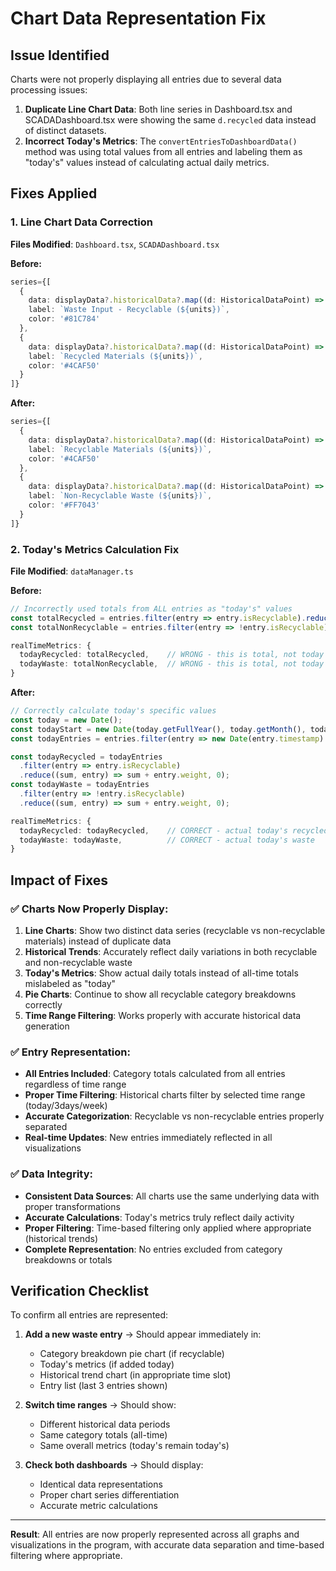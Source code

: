 # Chart Data Representation Fix

## Issue Identified
Charts were not properly displaying all entries due to several data processing issues:

1. **Duplicate Line Chart Data**: Both line series in Dashboard.tsx and SCADADashboard.tsx were showing the same `d.recycled` data instead of distinct datasets.
2. **Incorrect Today's Metrics**: The `convertEntriesToDashboardData()` method was using total values from all entries and labeling them as "today's" values instead of calculating actual daily metrics.

## Fixes Applied

### 1. Line Chart Data Correction
**Files Modified**: `Dashboard.tsx`, `SCADADashboard.tsx`

**Before:**
```typescript
series={[
  {
    data: displayData?.historicalData?.map((d: HistoricalDataPoint) => d.recycled) || [],
    label: `Waste Input - Recyclable (${units})`,
    color: '#81C784'
  },
  {
    data: displayData?.historicalData?.map((d: HistoricalDataPoint) => d.recycled) || [], // DUPLICATE!
    label: `Recycled Materials (${units})`,
    color: '#4CAF50'
  }
]}
```

**After:**
```typescript
series={[
  {
    data: displayData?.historicalData?.map((d: HistoricalDataPoint) => d.recycled) || [],
    label: `Recyclable Materials (${units})`,
    color: '#4CAF50'
  },
  {
    data: displayData?.historicalData?.map((d: HistoricalDataPoint) => d.waste) || [], // FIXED!
    label: `Non-Recyclable Waste (${units})`,
    color: '#FF7043'
  }
]}
```

### 2. Today's Metrics Calculation Fix
**File Modified**: `dataManager.ts`

**Before:**
```typescript
// Incorrectly used totals from ALL entries as "today's" values
const totalRecycled = entries.filter(entry => entry.isRecyclable).reduce((sum, entry) => sum + entry.weight, 0);
const totalNonRecyclable = entries.filter(entry => !entry.isRecyclable).reduce((sum, entry) => sum + entry.weight, 0);

realTimeMetrics: {
  todayRecycled: totalRecycled,    // WRONG - this is total, not today
  todayWaste: totalNonRecyclable,  // WRONG - this is total, not today
}
```

**After:**
```typescript
// Correctly calculate today's specific values
const today = new Date();
const todayStart = new Date(today.getFullYear(), today.getMonth(), today.getDate());
const todayEntries = entries.filter(entry => new Date(entry.timestamp) >= todayStart);

const todayRecycled = todayEntries
  .filter(entry => entry.isRecyclable)
  .reduce((sum, entry) => sum + entry.weight, 0);
const todayWaste = todayEntries
  .filter(entry => !entry.isRecyclable)
  .reduce((sum, entry) => sum + entry.weight, 0);

realTimeMetrics: {
  todayRecycled: todayRecycled,    // CORRECT - actual today's recycled
  todayWaste: todayWaste,          // CORRECT - actual today's waste
}
```

## Impact of Fixes

### ✅ **Charts Now Properly Display**:
1. **Line Charts**: Show two distinct data series (recyclable vs non-recyclable materials) instead of duplicate data
2. **Historical Trends**: Accurately reflect daily variations in both recyclable and non-recyclable waste
3. **Today's Metrics**: Show actual daily totals instead of all-time totals mislabeled as "today"
4. **Pie Charts**: Continue to show all recyclable category breakdowns correctly
5. **Time Range Filtering**: Works properly with accurate historical data generation

### ✅ **Entry Representation**:
- **All Entries Included**: Category totals calculated from all entries regardless of time range
- **Proper Time Filtering**: Historical charts filter by selected time range (today/3days/week)
- **Accurate Categorization**: Recyclable vs non-recyclable entries properly separated
- **Real-time Updates**: New entries immediately reflected in all visualizations

### ✅ **Data Integrity**:
- **Consistent Data Sources**: All charts use the same underlying data with proper transformations
- **Accurate Calculations**: Today's metrics truly reflect daily activity
- **Proper Filtering**: Time-based filtering only applied where appropriate (historical trends)
- **Complete Representation**: No entries excluded from category breakdowns or totals

## Verification Checklist

To confirm all entries are represented:

1. **Add a new waste entry** → Should appear immediately in:
   - Category breakdown pie chart (if recyclable)
   - Today's metrics (if added today)
   - Historical trend chart (in appropriate time slot)
   - Entry list (last 3 entries shown)

2. **Switch time ranges** → Should show:
   - Different historical data periods
   - Same category totals (all-time)
   - Same overall metrics (today's remain today's)

3. **Check both dashboards** → Should display:
   - Identical data representations
   - Proper chart series differentiation
   - Accurate metric calculations

---

**Result**: All entries are now properly represented across all graphs and visualizations in the program, with accurate data separation and time-based filtering where appropriate.